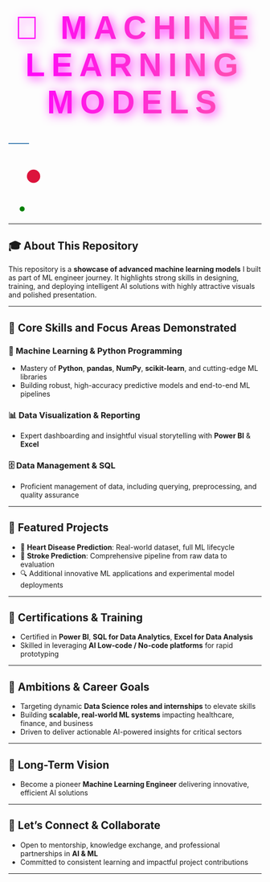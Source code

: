 <!-- 🌟 Animated Gradient Header -->
<h1 align="center" style="
  font-family: 'Segoe UI Black', 'Poppins', 'Trebuchet MS', sans-serif;
  font-weight: 900;
  font-size: 4rem;
  background: linear-gradient(270deg, #FF00FF, #00FFFF, #FF4500, #FFFF00, #FF00FF);
  background-size: 1200% 1200%;
  -webkit-background-clip: text;
  -webkit-text-fill-color: transparent;
  animation: ultraGradientMove 10s ease infinite;
  filter: drop-shadow(4px 4px 10px rgba(255, 0, 255, 0.9));
  letter-spacing: 0.2em;
  text-transform: uppercase;
  margin-bottom: 30px;
">
  🤖 Machine Learning Models
</h1>

<!-- 🔵 Animated Line -->
<svg width="100%" height="30">
  <line x1="0" y1="15" x2="100%" y2="15" stroke="steelblue" stroke-width="2">
    <animate attributeName="x2" from="0" to="100%" dur="2s" repeatCount="indefinite" />
  </line>
</svg>

<!-- 🔴 Pulsing Circle -->
<svg width="100" height="100">
  <circle cx="50" cy="50" r="10" fill="crimson">
    <animate attributeName="r" values="10;20;10" dur="1s" repeatCount="indefinite" />
  </circle>
</svg>

<!-- 🟢 Sliding Dot -->
<svg width="100%" height="30">
  <circle cx="0" cy="15" r="5" fill="green">
    <animate attributeName="cx" from="0" to="100%" dur="3s" repeatCount="indefinite" />
  </circle>
</svg>

---

## 🎓 About This Repository

This repository is a **showcase of advanced machine learning models** I built as part of ML engineer journey. It highlights strong skills in designing, training, and deploying intelligent AI solutions with highly attractive visuals and polished presentation.

---

## 🌈 Core Skills and Focus Areas Demonstrated

### 🐍 Machine Learning & Python Programming

- Mastery of **Python**, **pandas**, **NumPy**, **scikit-learn**, and cutting-edge ML libraries  
- Building robust, high-accuracy predictive models and end-to-end ML pipelines  

### 📊 Data Visualization & Reporting

- Expert dashboarding and insightful visual storytelling with **Power BI** & **Excel**  

### 🗄️ Data Management & SQL

- Proficient management of data, including querying, preprocessing, and quality assurance  

---

## 🚀 Featured Projects

- 💓 **Heart Disease Prediction**: Real-world dataset, full ML lifecycle  
- 🧠 **Stroke Prediction**: Comprehensive pipeline from raw data to evaluation  
- 🔍 Additional innovative ML applications and experimental model deployments  

---

## 📜 Certifications & Training

- Certified in **Power BI**, **SQL for Data Analytics**, **Excel for Data Analysis**  
- Skilled in leveraging **AI Low-code / No-code platforms** for rapid prototyping  

---

## 🎯 Ambitions & Career Goals

- Targeting dynamic **Data Science roles and internships** to elevate skills  
- Building **scalable, real-world ML systems** impacting healthcare, finance, and business  
- Driven to deliver actionable AI-powered insights for critical sectors  

---

## 🔮 Long-Term Vision

- Become a pioneer **Machine Learning Engineer** delivering innovative, efficient AI solutions  

---

## 🤝 Let’s Connect & Collaborate

- Open to mentorship, knowledge exchange, and professional partnerships in **AI & ML**  
- Committed to consistent learning and impactful project contributions  

---
